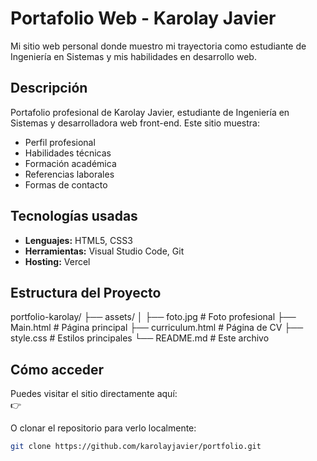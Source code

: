 # Portafolio Web - Karolay Javier

Mi sitio web personal donde muestro mi trayectoria como estudiante de Ingeniería en Sistemas y mis habilidades en desarrollo web.

##  Descripción

Portafolio profesional de Karolay Javier, estudiante de Ingeniería en Sistemas y desarrolladora web front-end. Este sitio muestra:

- Perfil profesional
- Habilidades técnicas
- Formación académica
- Referencias laborales
- Formas de contacto
## Tecnologías usadas

- **Lenguajes:** HTML5, CSS3
- **Herramientas:** Visual Studio Code, Git
- **Hosting:** Vercel

##  Estructura del Proyecto
portfolio-karolay/
├── assets/
│ ├── foto.jpg # Foto profesional
├── Main.html # Página principal
├── curriculum.html # Página de CV
├── style.css # Estilos principales
└── README.md # Este archivo
## Cómo acceder

Puedes visitar el sitio directamente aquí:  
👉 

O clonar el repositorio para verlo localmente:

```bash
git clone https://github.com/karolayjavier/portfolio.git

